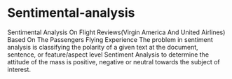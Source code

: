 # Sentimental-analysis

Sentimental Analysis On Flight Reviews(Virgin America And United Airlines) Based On The Passengers Flying Experience 
The problem in sentiment analysis is classifying the polarity of a given text at the document, sentence, or feature/aspect level  Sentiment Analysis to determine the attitude of the mass is positive, negative or neutral towards the subject of interest.
